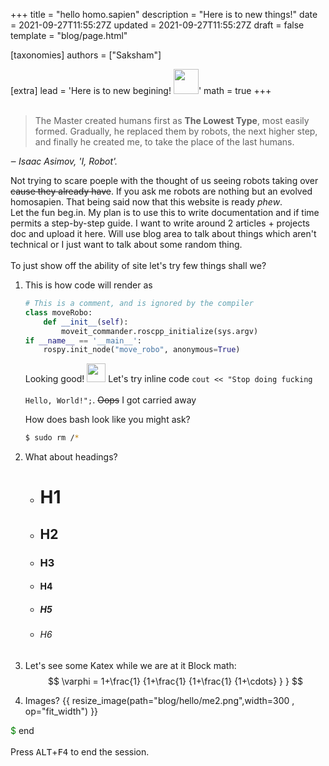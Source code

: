 +++
title = "hello homo.sapien"
description = "Here is to new things!"
date = 2021-09-27T11:55:27Z
updated = 2021-09-27T11:55:27Z
draft = false
template = "blog/page.html"

[taxonomies]
authors = ["Saksham"]

[extra]
lead = 'Here is to new begining! <img src="https://emojis.slackmojis.com/emojis/images/1597609813/10031/60fps_parrot.gif?1597609813" width="40" style="padding-bottom: 20px;"/>'
math = true
+++
>The Master created humans first as **The Lowest Type**, most easily formed. Gradually, he replaced them by robots, the next higher step, and finally he created me, to take the place of the last humans.
>
*‒ Isaac Asimov, 'I, Robot'.*

Not trying to scare poeple with the thought of us seeing robots taking over ~~cause they already have~~. If you ask me robots are nothing but an evolved homosapien. That being said now that this website is ready *phew*.
<br> Let the fun beg.in. My plan is to use this to write documentation and if time permits a step-by-step guide. I want to write around 2 articles + projects doc and upload it here. Will use blog area to talk about things which aren't technical or I just want to talk about some random thing.
<br><br>
To just show off the ability of site let's try few things shall we?<br>
1. This is how code will render as
    ```python
    # This is a comment, and is ignored by the compiler
    class moveRobo:
        def __init__(self):
            moveit_commander.roscpp_initialize(sys.argv)
    if __name__ == '__main__':
        rospy.init_node("move_robo", anonymous=True)
    ```
    Looking good! <img src="https://emojis.slackmojis.com/emojis/images/1520808873/3643/cool-doge.gif?1520808873" width="30" style="padding-bottom: 20px;"/>
    Let's try inline code `cout << "Stop doing fucking Hello, World!";`. ~~Oops~~ I got carried away

    How does bash look like you might ask?
    ```bash
    $ sudo rm /*
    ```
2. What about headings? <br>
    - # H1
    - ## H2
    - ### H3
    - #### H4
    - ##### H5
    - ###### H6
3. Let's see some Katex while we are at it
    Block math:
    $$
    \varphi = 1+\frac{1} {1+\frac{1} {1+\frac{1} {1+\cdots} } }
    $$
4. Images?
    {{ resize_image(path="blog/hello/me2.png",width=300 , op="fit_width") }}

<span style="color:green">$</span> end<br><br>
Press <kbd>ALT</kbd>+<kbd>F4</kbd> to end the session.
